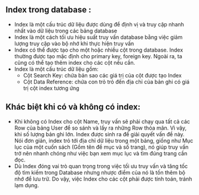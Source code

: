 ## Index trong database : ##  
- Index là một cấu trúc dữ liệu được dùng để định vị và truy cập nhanh nhất vào dữ liệu trong các bảng database
- Index là một cách tối ưu hiệu suất truy vấn database bằng việc giảm lượng truy cập vào bộ nhớ khi thực hiện truy vấn
- Index có thể được tạo cho một hoặc nhiều cột trong database. Index thường được tạo mặc định cho primary key, foreign key. Ngoài ra, ta cũng có thể tạo thêm index cho các cột nếu cần.
- Index là một cấu trúc dữ liệu gồm:
    + Cột Search Key: chứa bản sao các giá trị của cột được tạo Index
    + Cột Data Reference: chứa con trỏ trỏ đến địa chỉ của bản ghi có giá trị cột index tương ứng

## Khác biệt khi có và không có index: ##  

- Khi không có Index cho cột Name, truy vấn sẽ phải chạy qua tất cả các Row của bảng User để so sánh và lấy ra những Row thỏa mãn. Vì vậy, khi số lượng bản ghi lớn. Index được sinh ra để giải quyết vấn đề này. Nói đơn giản, index trỏ tới địa chỉ dữ liệu trong một bảng, giống như Mục lục của một cuốn sách (Gồm tên đề mục và số trang), nó giúp truy vấn trở nên nhanh chóng như việc bạn xem mục lục và tìm đúng trang cần đọc.
- Dù Index đóng vai trò quan trọng trong việc tối ưu truy vấn và tăng tốc độ tìm kiếm trong Database nhưng nhược điểm của nó là tốn thêm bộ nhớ để lưu trữ. Do vậy, việc Index cho các cột phải được tính toán, tránh lạm dụng.
